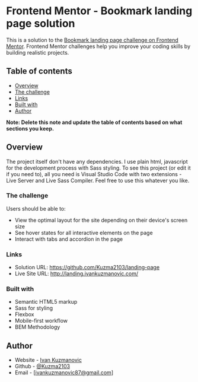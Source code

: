 # Frontend Mentor - Bookmark landing page solution

This is a solution to the [Bookmark landing page challenge on Frontend Mentor](https://www.frontendmentor.io/challenges/bookmark-landing-page-5d0b588a9edda32581d29158). Frontend Mentor challenges help you improve your coding skills by building realistic projects. 

## Table of contents

- [Overview](#overview)
- [The challenge](#the-challenge)  
- [Links](#links)
- [Built with](#built-with)
- [Author](#author)

**Note: Delete this note and update the table of contents based on what sections you keep.**

## Overview

The project itself don't have any dependencies. I use plain html, javascript for the development process with Sass styling. To see this project (or edit it if you need to), all you need is Visual Studio Code with two extensions - Live Server and Live Sass Compiler. Feel free to use this whatever you like.


### The challenge

Users should be able to:

- View the optimal layout for the site depending on their device's screen size
- See hover states for all interactive elements on the page
- Interact with tabs and accordion in the page


### Links

- Solution URL: https://github.com/Kuzma2103/landing-page
- Live Site URL: http://landing.ivankuzmanovic.com/


### Built with

- Semantic HTML5 markup
- Sass for styling
- Flexbox
- Mobile-first workflow
- BEM Methodology


## Author

- Website - [Ivan Kuzmanovic](http://ivankuzmanovic.com/)
- Github - [@Kuzma2103](https://github.com/Kuzma2103)
- Email - [ivankuzmanovic87@gmail.com]
